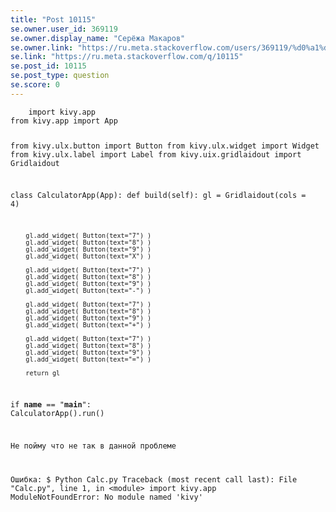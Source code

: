 ```yaml
---
title: "Post 10115"
se.owner.user_id: 369119
se.owner.display_name: "Серёжа Макаров"
se.owner.link: "https://ru.meta.stackoverflow.com/users/369119/%d0%a1%d0%b5%d1%80%d1%91%d0%b6%d0%b0-%d0%9c%d0%b0%d0%ba%d0%b0%d1%80%d0%be%d0%b2"
se.link: "https://ru.meta.stackoverflow.com/q/10115"
se.post_id: 10115
se.post_type: question
se.score: 0
---
```

<p><div class="snippet" data-lang="js" data-hide="false" data-console="true" data-babel="false">
<div class="snippet-code">
<pre class="snippet-code-html lang-html prettyprint-override"><code>    import kivy.app
from kivy.app import App

from kivy.ulx.button import Button
from kivy.ulx.widget import Widget
from kivy.ulx.label import Label
from kivy.uix.gridlaidout import Gridlaidout

class CalculatorApp(App):
	def build(self):
		gl = Gridlaidout(cols = 4)

		gl.add_widget( Button(text="7") )
		gl.add_widget( Button(text="8") )
		gl.add_widget( Button(text="9") )
		gl.add_widget( Button(text="X") )

		gl.add_widget( Button(text="7") )
		gl.add_widget( Button(text="8") )
		gl.add_widget( Button(text="9") )
		gl.add_widget( Button(text="-") )

		gl.add_widget( Button(text="7") )
		gl.add_widget( Button(text="8") )
		gl.add_widget( Button(text="9") )
		gl.add_widget( Button(text="+") )

		gl.add_widget( Button(text="7") )
		gl.add_widget( Button(text="8") )
		gl.add_widget( Button(text="9") )
		gl.add_widget( Button(text="=") )

		return gl

if __name__ == "__main__":
	CalculatorApp().run()

Не пойму что не так в данной проблеме

Ошибка:
$ Python Calc.py
Traceback (most recent call last):
  File "Calc.py", line 1, in &lt;module&gt;
    import kivy.app
ModuleNotFoundError: No module named 'kivy'</code></pre>
</div>
</div>
</p>
